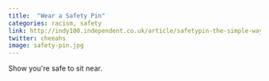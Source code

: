 ```yaml
---
title:  "Wear a Safety Pin"
categories: racism, safety
link: http://indy100.independent.co.uk/article/safetypin-the-simple-way-to-show-solidarity-with-the-uks-immigrant-population--ZJzeRPz6kHW
twitter: cheeahs
image: safety-pin.jpg
---
```

Show you're safe to sit near.
